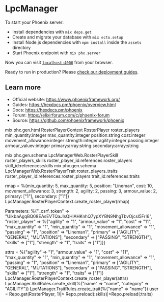 # LpcManager

To start your Phoenix server:

  * Install dependencies with `mix deps.get`
  * Create and migrate your database with `mix ecto.setup`
  * Install Node.js dependencies with `npm install` inside the `assets` directory
  * Start Phoenix endpoint with `mix phx.server`

Now you can visit [`localhost:4000`](http://localhost:4000) from your browser.

Ready to run in production? Please [check our deployment guides](https://hexdocs.pm/phoenix/deployment.html).

## Learn more

  * Official website: https://www.phoenixframework.org/
  * Guides: https://hexdocs.pm/phoenix/overview.html
  * Docs: https://hexdocs.pm/phoenix
  * Forum: https://elixirforum.com/c/phoenix-forum
  * Source: https://github.com/phoenixframework/phoenix


mix phx.gen.html RosterPlayerContext RosterPlayer roster_players min_quantity:integer max_quantity:integer position:string cost:integer movement_allowance:integer strength:integer agility:integer passing:integer armour_valuev:integer primary:array:string secondary:array:string

mix phx.gen.schema LpcManagerWeb.RosterPlayerSkill roster_players_skills roster_player_id:references:roster_players skill_id:references:skills
mix phx.gen.schema LpcManagerWeb.RosterPlayerTrait roster_players_traits roster_player_id:references:roster_players trait_id:references:traits


rmap = %{min_quantity: 5, max_quantity: 5, position: "Lineman", cost: 10, movement_allowance: 3, strength: 2, agility: 2, passing: 3, armour_value: 2, primary: ["1"], secondary: ["1"]}
LpcManager.RosterPlayerContext.create_roster_player(rmap)

  Parameters: %{"_csrf_token" => "UikbaAgqBQ08EAsEVTQaJlsQHlAHKnhQ7ypXYBN9NhgTbvOjcsI5FrI6", "roster_player" => %{"agility" => "1", "armour_value" => "1", "cost" => "11", "max_quantity" => "1", "min_quantity" => "1", "movement_allowance" => "1", "passing" => "1", "position" => "Lineman1", "primary" => ["AGILITY", "GENERAL", "MUTATIONS"], "secondary" => ["PASSING", "STRENGTH"], "skills" => ["1"], "strength" => "1", "traits" => ["1"]}}

attrs = %{"agility" => "1", "armour_value" => "1", "cost" => "11", "max_quantity" => "1", "min_quantity" => "1", "movement_allowance" => "1", "passing" => "1", "position" => "Lineman1", "primary" => ["AGILITY", "GENERAL", "MUTATIONS"], "secondary" => ["PASSING", "STRENGTH"], "skills" => ["1"], "strength" => "1", "traits" => ["1"]}
LpcManager.RosterPlayerContext.create_roster_player(attrs)
  LpcManager.SkillRules.create_skill(%{"name" => "name", "category" => "AGILITY"})
  LpcManager.TraitRules.create_trait(%{"name" => "name"})
user = Repo.get(RosterPlayer, 1)|> Repo.preload(:skills)|>Repo.preload(:traits)